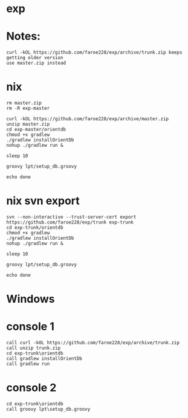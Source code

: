 # exp

# Notes:
    curl -kOL https://github.com/faroe228/exp/archive/trunk.zip keeps getting older version
    use master.zip instead
    
# nix
    rm master.zip
    rm -R exp-master
    
    curl -kOL https://github.com/faroe228/exp/archive/master.zip
    unzip master.zip
    cd exp-master/orientdb
    chmod +x gradlew
    ./gradlew installOrientDb
    nohup ./gradlew run &
    
    sleep 10
    
    groovy lpt/setup_db.groovy
    
    echo done
        
# nix svn export
    
    svn --non-interactive --trust-server-cert export https://github.com/faroe228/exp/trunk exp-trunk
    cd exp-trunk/orientdb
    chmod +x gradlew
    ./gradlew installOrientDb
    nohup ./gradlew run &
    
    sleep 10
    
    groovy lpt/setup_db.groovy
    
    echo done


# Windows

# console 1

    call curl -kOL https://github.com/faroe228/exp/archive/trunk.zip
    call unzip trunk.zip
    cd exp-trunk\orientdb
    call gradlew installOrientDb
    call gradlew run

# console 2

    cd exp-trunk\orientdb
    call groovy lpt\setup_db.groovy


